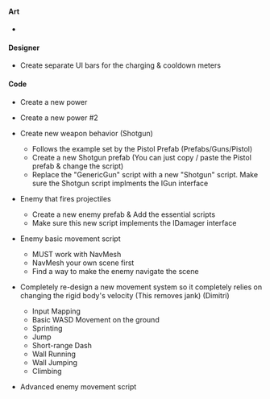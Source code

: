 
#### Art
-

#### Designer
- Create separate UI bars for the charging & cooldown meters

#### Code
- Create a new power
- Create a new power #2
- Create new weapon behavior (Shotgun)
	- Follows the example set by the Pistol Prefab (Prefabs/Guns/Pistol)
	- Create a new Shotgun prefab (You can just copy / paste the Pistol prefab & change the script)
	- Replace the "GenericGun" script with a new "Shotgun" script. Make sure the Shotgun script implments the IGun interface

- Enemy that fires projectiles
	- Create a new enemy prefab & Add the essential scripts
	- Make sure this new script implements the IDamager interface

- Enemy basic movement script
	- MUST work with NavMesh
	- NavMesh your own scene first
	- Find a way to make the enemy navigate the scene

- Completely re-design a new movement system so it completely relies on changing the rigid body's velocity (This removes jank) (Dimitri)
	- Input Mapping
	- Basic WASD Movement on the ground
	- Sprinting
	- Jump
	- Short-range Dash
	- Wall Running
	- Wall Jumping
	- Climbing

- Advanced enemy movement script
